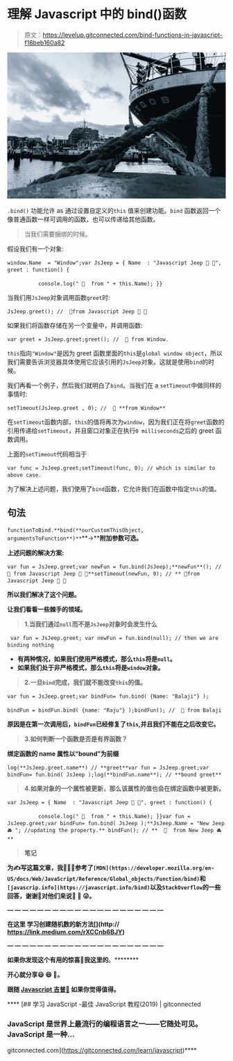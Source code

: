 # 理解 Javascript 中的 bind()函数

> 原文：<https://levelup.gitconnected.com/bind-functions-in-javascript-f18beb160a82>

![](img/afc8ea12583517396eae7c7d58da44aa.png)

`.bind()` 功能允许 as 通过设置自定义的`this` 值来创建功能。`bind` 函数返回一个像普通函数一样可调用的函数，也可以传递给其他函数。

> 当我们需要捆绑的时候。

假设我们有一个对象:

```
window.Name  = "Window";var JsJeep = { Name  : "Javascript Jeep 🚙 🚗", greet : function() {

          console.log(" 👋  from " + this.Name); }}
```

当我们用`JsJeep`对象调用函数`greet`时:

```
JsJeep.greet(); //  👋from Javascript Jeep 🚙 🚗
```

如果我们将函数存储在另一个变量中，并调用函数:

```
var greet = JsJeep.greet;greet(); //  👋 from Window.
```

`this`指向`"Window"`是因为 greet 函数里面的`this`是`global window object`，所以我们需要告诉浏览器具体使用它应该引用的`JsJeep`对象。这就是使用`bind`的时候。

我们再看一个例子，然后我们就明白了`bind`。当我们在 a `setTimeout`中做同样的事情时:

```
setTimeout(JsJeep.greet , 0); //  👋 **from Window**
```

在`setTimeout`函数内部，`this`的值将再次为`window`，因为我们正在将`greet`函数的引用传递给`setTimeout`，并且窗口对象正在执行`0 milliseconds`之后的 greet 函数调用。

上面的`setTimeout`代码相当于

```
var func = JsJeep.greet;setTimeout(func, 0); // which is similar to above case.
```

为了解决上述问题，我们使用了`bind`函数，它允许我们在函数中指定`this`的值。

## 句法

`functionToBind.**bind(**ourCustomThisObject, argumentsToFunction**)**`**→****附加参数可选。**

**上述问题的解决方案:**

```
var fun = JsJeep.greet;var newFun = fun.bind(JsJeep);**newFun**(); //  👋 from Javascript Jeep 🚙 🚗**setTimeout(newFun, 0); // ** 👋from Javascript Jeep 🚙 🚗
```

**所以我们解决了这个问题。**

**让我们看看一些棘手的领域。**

> **1.当我们通过`null`而不是`JsJeep`对象时会发生什么**

```
 var fun = JsJeep.greet; var newFun = fun.bind(null); // then we are binding nothing
```

*   **有两种情况，如果我们使用严格模式，那么`this`将是`null`。**
*   **如果我们处于非严格模式，那么`this`将是`window`对象。**

> **2.一旦`bind`完成，我们就不能改变`this`的值。**

```
var fun = JsJeep.greet;var bindFun= fun.bind( {Name: "Balaji"} );

bindFun = bindFun.bind( {name: "Raju"} );bindFun(); //  👋 from Balaji
```

**原因是在第一次调用后，`bindFun`已经修复了`this`,并且我们不能在之后改变它。**

> **3.如何判断一个函数是否是有界函数？**

**绑定函数的 name 属性以“bound”为前缀**

```
log(**JsJeep.greet.name**) // **greet**var fun = JsJeep.greet;var bindFun= fun.bind( JsJeep );log(**bindFun.name**); // **bound greet**
```

> **4.如果对象的一个属性被更新，那么该属性的值也会在绑定函数中被更新。**

```
var JsJeep = { Name  : "Javascript Jeep 🚙 🚗", greet : function() {

          console.log(" 👋  from " + this.Name); }}var fun = JsJeep.greet;var bindFun= fun.bind( JsJeep );**JsJeep.Name = "New Jeep 🚘 "; //updating the property.** bindFun(); // **  👋  from New Jeep 🚘**
```

> **笔记**

**为✍️写这篇文章，我🤷🏻‍♂️参考了`[MDN](https://developer.mozilla.org/en-US/docs/Web/JavaScript/Reference/Global_objects/Function/bind)`和`[javascrip.info](https://javascript.info/bind)`以及`StackOverflow`的一些回答，谢谢🙏对他们来说🌟 💖 😜。**

**— — — — — — — — — — — — — — — — — — — — —**

****在这里** 学习创建随机数的新方法[](http:// https://link.medium.com/rXCCnb6BJY)**

****— — — — — — — — — — — — — — — — — — — — —****

****如果你发现这个有用的惊喜🎁我这里的[](https://www.paypal.me/jagathishSaravanan?source=post_page---------------------------)****。********

******开心就分享😃 😆 🙂。******

******跟随** [**Javascript 吉普🚙**](https://medium.com/u/f9ffc26e7e69?source=post_page---------------------------) **如果你觉得值得。******

****[](https://gitconnected.com/learn/javascript) [## 学习 JavaScript -最佳 JavaScript 教程(2019) | gitconnected

### JavaScript 是世界上最流行的编程语言之一——它随处可见。JavaScript 是一种…

gitconnected.com](https://gitconnected.com/learn/javascript)****
